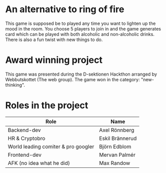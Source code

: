 # An alternative to ring of fire
This game is supposed be to played any time you want to lighten up the mood in the room. You choose 5 players to join in and the game generates card which can be played with both alcoholic and non-alcoholic drinks. There is also a fun twist with new things to do.

# Award winning project
This game was presented during the D-sektionen Hackthon arranged by Webbutskottet (The web group). The game won in the category: "new-thinking".


# Roles in the project
| Role | Name |
| --- | --- |
| Backend-dev | Axel Rönnberg |
| HR & Cryptobro | Eskil Brännerud |
| World leading comiter & pro googler | Björn Edblom |
| Frontend-dev | Mervan Palmér |
| AFK (no idea what he did) | Max Randow |